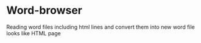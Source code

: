 # Word-browser
Reading word files including html lines and convert them into new word file looks like HTML page
